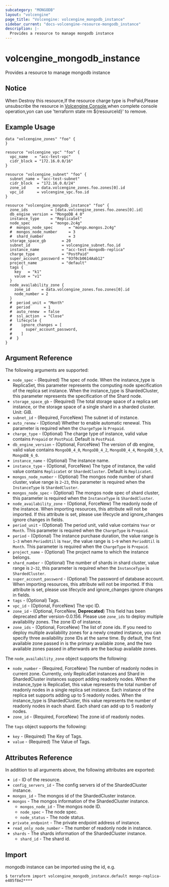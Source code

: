 ```yaml
---
subcategory: "MONGODB"
layout: "volcengine"
page_title: "Volcengine: volcengine_mongodb_instance"
sidebar_current: "docs-volcengine-resource-mongodb_instance"
description: |-
  Provides a resource to manage mongodb instance
---
```

# volcengine_mongodb_instance
Provides a resource to manage mongodb instance
## Notice
When Destroy this resource,If the resource charge type is PrePaid,Please unsubscribe the resource 
in  [Volcengine Console](https://console.volcengine.com/finance/unsubscribe/),when complete console operation,yon can
use 'terraform state rm ${resourceId}' to remove.
## Example Usage
```hcl
data "volcengine_zones" "foo" {
}

resource "volcengine_vpc" "foo" {
  vpc_name   = "acc-test-vpc"
  cidr_block = "172.16.0.0/16"
}

resource "volcengine_subnet" "foo" {
  subnet_name = "acc-test-subnet"
  cidr_block  = "172.16.0.0/24"
  zone_id     = data.volcengine_zones.foo.zones[0].id
  vpc_id      = volcengine_vpc.foo.id
}

resource "volcengine_mongodb_instance" "foo" {
  zone_ids          = [data.volcengine_zones.foo.zones[0].id]
  db_engine_version = "MongoDB_4_0"
  instance_type     = "ReplicaSet"
  node_spec         = "mongo.2c4g"
  #  mongos_node_spec       = "mongo.mongos.2c4g"
  #  mongos_node_number     = 3
  #  shard_number           = 3
  storage_space_gb       = 20
  subnet_id              = volcengine_subnet.foo.id
  instance_name          = "acc-test-mongodb-replica"
  charge_type            = "PostPaid"
  super_account_password = "93f0cb0614Aab12"
  project_name           = "default"
  tags {
    key   = "k1"
    value = "v1"
  }
  node_availability_zone {
    zone_id     = data.volcengine_zones.foo.zones[0].id
    node_number = 2
  }
  #  period_unit = "Month"
  #  period      = 1
  #  auto_renew  = false
  #  ssl_action  = "Close"
  #  lifecycle {
  #    ignore_changes = [
  #      super_account_password,
  #    ]
  #  }
}
```
## Argument Reference
The following arguments are supported:
* `node_spec` - (Required) The spec of node. When the instance_type is ReplicaSet, this parameter represents the computing node specification of the replica set instance. When the instance_type is ShardedCluster, this parameter represents the specification of the Shard node.
* `storage_space_gb` - (Required) The total storage space of a replica set instance, or the storage space of a single shard in a sharded cluster. Unit: GiB.
* `subnet_id` - (Required, ForceNew) The subnet id of instance.
* `auto_renew` - (Optional) Whether to enable automatic renewal. This parameter is required when the `ChargeType` is `Prepaid`.
* `charge_type` - (Optional) The charge type of instance, valid value contains `Prepaid` or `PostPaid`. Default is `PostPaid`.
* `db_engine_version` - (Optional, ForceNew) The version of db engine, valid value contains `MongoDB_4_0`, `MongoDB_4_2`, `MongoDB_4_4`, `MongoDB_5_0`, `MongoDB_6_0`.
* `instance_name` - (Optional) The instance name.
* `instance_type` - (Optional, ForceNew) The type of instance, the valid value contains `ReplicaSet` or `ShardedCluster`. Default is `ReplicaSet`.
* `mongos_node_number` - (Optional) The mongos node number of shard cluster, value range is `2~23`, this parameter is required when the `InstanceType` is `ShardedCluster`.
* `mongos_node_spec` - (Optional) The mongos node spec of shard cluster, this parameter is required when the `InstanceType` is `ShardedCluster`.
* `node_availability_zone` - (Optional, ForceNew) The readonly node of the instance. When importing resources, this attribute will not be imported. If this attribute is set, please use lifecycle and ignore_changes ignore changes in fields.
* `period_unit` - (Optional) The period unit, valid value contains `Year` or `Month`. This parameter is required when the `ChargeType` is `Prepaid`.
* `period` - (Optional) The instance purchase duration, the value range is `1~3` when `PeriodUtil` is `Year`, the value range is `1~9` when `PeriodUtil` is `Month`. This parameter is required when the `ChargeType` is `Prepaid`.
* `project_name` - (Optional) The project name to which the instance belongs.
* `shard_number` - (Optional) The number of shards in shard cluster, value range is `2~32`, this parameter is required when the `InstanceType` is `ShardedCluster`.
* `super_account_password` - (Optional) The password of database account. When importing resources, this attribute will not be imported. If this attribute is set, please use lifecycle and ignore_changes ignore changes in fields.
* `tags` - (Optional) Tags.
* `vpc_id` - (Optional, ForceNew) The vpc ID.
* `zone_id` - (Optional, ForceNew, **Deprecated**) This field has been deprecated after version-0.0.156. Please use `zone_ids` to deploy multiple availability zones. The zone ID of instance.
* `zone_ids` - (Optional, ForceNew) The list of zone ids. If you need to deploy multiple availability zones for a newly created instance, you can specify three availability zone IDs at the same time. By default, the first available zone passed in is the primary available zone, and the two available zones passed in afterwards are the backup available zones.

The `node_availability_zone` object supports the following:

* `node_number` - (Required, ForceNew) The number of readonly nodes in current zone. Currently, only ReplicaSet instances and Shard in ShardedCluster instances support adding readonly nodes.
When the instance_type is ReplicaSet, this value represents the total number of readonly nodes in a single replica set instance. Each instance of the replica set supports adding up to 5 readonly nodes.
When the instance_type is ShardedCluster, this value represents the number of readonly nodes in each shard. Each shard can add up to 5 readonly nodes.
* `zone_id` - (Required, ForceNew) The zone id of readonly nodes.

The `tags` object supports the following:

* `key` - (Required) The Key of Tags.
* `value` - (Required) The Value of Tags.

## Attributes Reference
In addition to all arguments above, the following attributes are exported:
* `id` - ID of the resource.
* `config_servers_id` - The config servers id of the ShardedCluster instance.
* `mongos_id` - The mongos id of the ShardedCluster instance.
* `mongos` - The mongos information of the ShardedCluster instance.
    * `mongos_node_id` - The mongos node ID.
    * `node_spec` - The node spec.
    * `node_status` - The node status.
* `private_endpoint` - The private endpoint address of instance.
* `read_only_node_number` - The number of readonly node in instance.
* `shards` - The shards information of the ShardedCluster instance.
    * `shard_id` - The shard id.


## Import
mongodb instance can be imported using the id, e.g.
```
$ terraform import volcengine_mongodb_instance.default mongo-replica-e405f8e2****
```

